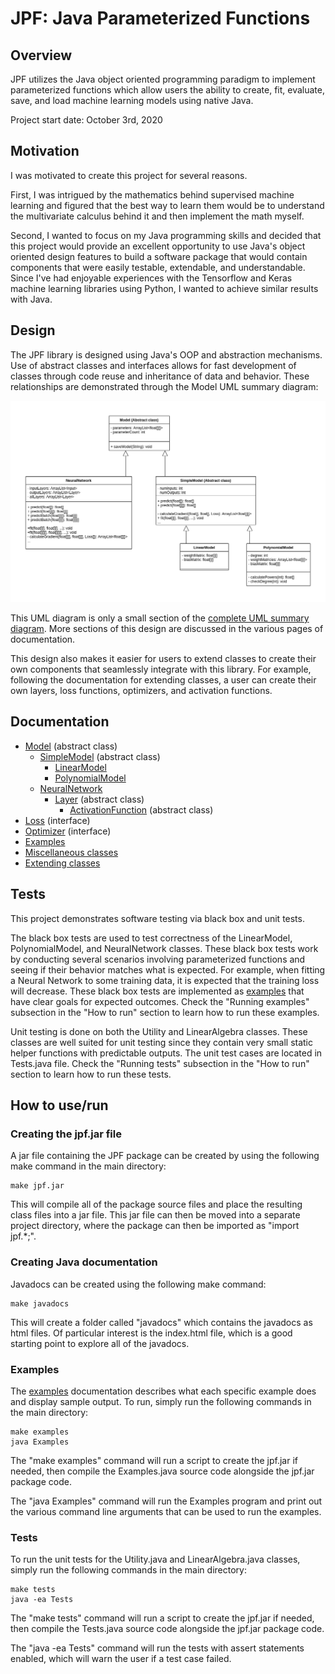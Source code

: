 # JPF: Java Parameterized Functions

## Overview

JPF utilizes the Java object oriented programming paradigm to implement parameterized functions which allow users the ability to create, fit, evaluate, save, and load machine learning models using native Java. 


Project start date: October 3rd, 2020

## Motivation

I was motivated to create this project for several reasons.

First, I was intrigued by the mathematics behind supervised machine learning and figured that the best way to learn them would be to understand the 
multivariate calculus behind it and then implement the math myself.

Second, I wanted to focus on my Java programming skills and decided that this project would provide an excellent opportunity to use Java's object oriented
design features to build a software package that would contain components that were easily testable, extendable, and understandable. Since I've had
 enjoyable experiences with the Tensorflow and Keras machine learning libraries using Python, I wanted to achieve similar results with Java.

## Design

The JPF library is designed using Java's OOP and abstraction mechanisms. Use of abstract classes and interfaces allows for fast development of classes
through code reuse and inheritance of data and behavior. These relationships are demonstrated through the Model UML summary diagram:

![Model UML diagram](docs/images/uml_core.png)

This UML diagram is only a small section of the [complete UML summary diagram](docs/images/uml_all.png). More sections of this design are discussed
in the various pages of documentation.

This design also makes it easier for users to extend classes to create their own components that seamlessly integrate with this library. For example, following the
documentation for extending classes, a user can create their own layers, loss functions, optimizers, and activation functions.

## Documentation

- [Model](docs/Model.md) (abstract class)
    - [SimpleModel](docs/SimpleModel.md) (abstract class)
        - [LinearModel](docs/LinearModel.md)
        - [PolynomialModel](docs/PolynomialModel.md)
    - [NeuralNetwork](docs/NeuralNetwork.md)
        - [Layer](docs/Layer.md) (abstract class)
            - [ActivationFunction](docs/ActivationFunctions.md) (abstract class)
- [Loss](docs/Loss.md) (interface)
- [Optimizer](docs/Optimizer.md) (interface)
- [Examples](docs/Examples.md)
- [Miscellaneous classes](docs/Misc.md)
- [Extending classes](docs/ExtendingClasses.md)

## Tests

This project demonstrates software testing via black box and unit tests.

The black box tests are used to test correctness of the LinearModel, PolynomialModel, and NeuralNetwork classes.
These black box tests work by conducting several scenarios involving parameterized functions and seeing if their
behavior matches what is expected. For example, when fitting a Neural Network to some training data, it is expected
that the training loss will decrease. These black box tests are implemented as [examples](docs/Examples.md) that have clear goals for
expected outcomes. Check the "Running examples" subsection in the "How to run" section to learn how to run these examples.


Unit testing is done on both the Utility and LinearAlgebra classes. These classes are well suited for unit testing
since they contain very small static helper functions with predictable outputs. The unit test cases are located in
Tests.java file. Check the "Running tests" subsection in the "How to run" section to learn how to run these tests.

## How to use/run

### Creating the jpf.jar file

A jar file containing the JPF package can be created by using the following make command in the main directory:

```
make jpf.jar
```

This will compile all of the package source files and place the resulting class files into a jar file. This jar file can
then be moved into a separate project directory, where the package can then be imported as "import jpf.*;".

### Creating Java documentation

Javadocs can be created using the following make command:

```
make javadocs
```

This will create a folder called "javadocs" which contains the javadocs as html files. Of particular interest is the index.html file, which is a good starting point to
explore all of the javadocs.

### Examples

The [examples](docs/Examples.md) documentation describes what each specific example does and display sample output. To run, simply run the following commands in the main directory:

```
make examples
java Examples
```

The "make examples" command will run a script to create the jpf.jar if needed, then compile the Examples.java source code alongside the jpf.jar package code.

The "java Examples" command will run the Examples program and print out the various command line arguments that can be used to run the examples.

### Tests

To run the unit tests for the Utility.java and LinearAlgebra.java classes, simply run the following commands in the main directory:

```
make tests
java -ea Tests
```

The "make tests" command will run a script to create the jpf.jar if needed, then compile the Tests.java source code alongside the jpf.jar package code.

The "java -ea Tests" command will run the tests with assert statements enabled, which will warn the user if a test case failed.